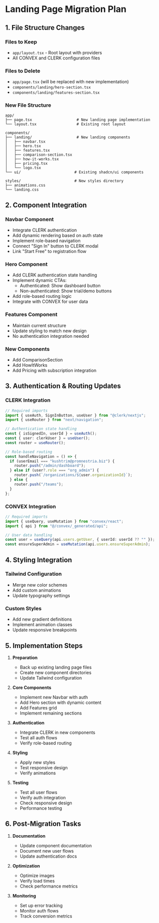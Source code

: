 # Landing Page Migration Plan

## 1. File Structure Changes

### Files to Keep
- `app/layout.tsx` - Root layout with providers
- All CONVEX and CLERK configuration files

### Files to Delete
- `app/page.tsx` (will be replaced with new implementation)
- `components/landing/hero-section.tsx`
- `components/landing/features-section.tsx`

### New File Structure
```
app/
├── page.tsx                    # New landing page implementation
└── layout.tsx                  # Existing root layout

components/
├── landing/                    # New landing components
│   ├── navbar.tsx
│   ├── hero.tsx
│   ├── features.tsx
│   ├── comparison-section.tsx
│   ├── how-it-works.tsx
│   ├── pricing.tsx
│   └── logo.tsx
└── ui/                        # Existing shadcn/ui components

styles/                        # New styles directory
├── animations.css
└── landing.css
```

## 2. Component Integration

### Navbar Component
- Integrate CLERK authentication
- Add dynamic rendering based on auth state
- Implement role-based navigation
- Connect "Sign In" button to CLERK modal
- Link "Start Free" to registration flow

### Hero Component
- Add CLERK authentication state handling
- Implement dynamic CTAs:
  - Authenticated: Show dashboard button
  - Non-authenticated: Show trial/demo buttons
- Add role-based routing logic
- Integrate with CONVEX for user data

### Features Component
- Maintain current structure
- Update styling to match new design
- No authentication integration needed

### New Components
- Add ComparisonSection
- Add HowItWorks
- Add Pricing with subscription integration

## 3. Authentication & Routing Updates

### CLERK Integration
```typescript
// Required imports
import { useAuth, SignInButton, useUser } from "@clerk/nextjs";
import { useRouter } from "next/navigation";

// Authentication state handling
const { isSignedIn, userId } = useAuth();
const { user: clerkUser } = useUser();
const router = useRouter();

// Role-based routing
const handleNavigation = () => {
  if (userEmail === "kushtrim@promnestria.biz") {
    router.push("/admin/dashboard");
  } else if (user?.role === "org_admin") {
    router.push(`/organizations/${user.organizationId}`);
  } else {
    router.push("/teams");
  }
};
```

### CONVEX Integration
```typescript
// Required imports
import { useQuery, useMutation } from "convex/react";
import { api } from "@/convex/_generated/api";

// User data handling
const user = useQuery(api.users.getUser, { userId: userId ?? "" });
const ensureSuperAdmin = useMutation(api.users.ensureSuperAdmin);
```

## 4. Styling Integration

### Tailwind Configuration
- Merge new color schemes
- Add custom animations
- Update typography settings

### Custom Styles
- Add new gradient definitions
- Implement animation classes
- Update responsive breakpoints

## 5. Implementation Steps

1. **Preparation**
   - Back up existing landing page files
   - Create new component directories
   - Update Tailwind configuration

2. **Core Components**
   - Implement new Navbar with auth
   - Add Hero section with dynamic content
   - Add Features grid
   - Implement remaining sections

3. **Authentication**
   - Integrate CLERK in new components
   - Test all auth flows
   - Verify role-based routing

4. **Styling**
   - Apply new styles
   - Test responsive design
   - Verify animations

5. **Testing**
   - Test all user flows
   - Verify auth integration
   - Check responsive design
   - Performance testing

## 6. Post-Migration Tasks

1. **Documentation**
   - Update component documentation
   - Document new user flows
   - Update authentication docs

2. **Optimization**
   - Optimize images
   - Verify load times
   - Check performance metrics

3. **Monitoring**
   - Set up error tracking
   - Monitor auth flows
   - Track conversion metrics 